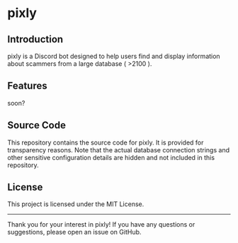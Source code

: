 # pixly

## Introduction

pixly is a Discord bot designed to help users find and display information about scammers from a large database ( >2100 ).

## Features

soon?

## Source Code

This repository contains the source code for pixly. It is provided for transparency reasons. Note that the actual database connection strings and other sensitive configuration details are hidden and not included in this repository.

## License

This project is licensed under the MIT License.

---

Thank you for your interest in pixly! If you have any questions or suggestions, please open an issue on GitHub.
